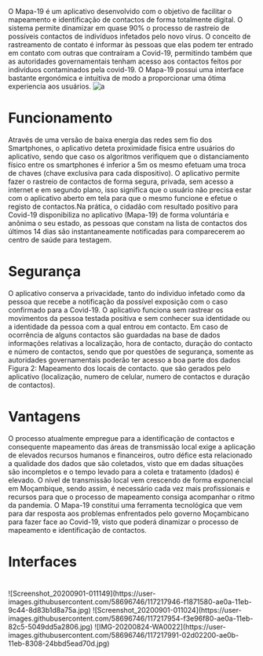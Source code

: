 
O Mapa-19 é um aplicativo desenvolvido com o objetivo de facilitar o mapeamento e identificação de contactos de forma totalmente digital. O sistema permite dinamizar em quase 90% o processo de rastreio de possíveis contactos de indivíduos infetados pelo novo vírus. O conceito de rastreamento de contato é informar às pessoas que elas podem ter entrado em contato com outras que contraíram a Covid-19, permitindo também que as autoridades governamentais tenham acesso aos contactos feitos por indivíduos contaminados pela covid-19.
O Mapa-19 possui uma interface bastante ergonómica e intuitiva de modo a proporcionar uma ótima experiencia aos usuários.
![a](https://user-images.githubusercontent.com/58696746/117218556-09ab6480-ae0c-11eb-8985-eedecf4df682.jpg)


<h1>Funcionamento</h1>
Através de uma versão de baixa energia das redes sem fio dos Smartphones, o aplicativo deteta proximidade física entre usuários do aplicativo, sendo que caso os algoritmos verifiquem que o distanciamento físico entre os smartphones é inferior a 5m os mesmo efetuam uma troca de chaves (chave exclusiva para cada dispositivo). O aplicativo permite fazer o rastreio de contactos de forma segura, privada, sem acesso a internet e em segundo plano, isso significa que o usuário não precisa estar com o aplicativo aberto em tela para que o mesmo funcione e efetue o registo de contactos.Na prática, o cidadão com resultado positivo para Covid-19 disponibiliza no aplicativo (Mapa-19) de forma voluntária e anônima o seu estado, as pessoas que constam na lista de contactos dos últimos 14 dias são instantaneamente notificadas para comparecerem ao centro de saúde para testagem.
<h1>Segurança</h1> 
O aplicativo conserva a privacidade, tanto do individuo infetado como da pessoa que recebe a notificação da possível exposição com o caso confirmado para a Covid-19. O aplicativo funciona sem rastrear os movimentos da pessoa testada positiva e sem conhecer sua identidade ou a identidade da pessoa com a qual entrou em contacto. Em caso de ocorrência de alguns contactos são guardadas na base de dados informações relativas a localização, hora de contacto, duração do contacto e número de contactos, sendo que por questões de segurança, somente as autoridades governamentais poderão ter acesso a boa parte dos dados
Figura 2: Mapeamento dos locais de contacto.
que são gerados pelo aplicativo (localização, numero de celular, numero de contactos e duração de contactos).
<h1>Vantagens</h1>
O processo atualmente empregue para a identificação de contactos e consequente mapeamento das áreas de transmissão local exige a aplicação de elevados recursos humanos e financeiros, outro défice esta relacionado a qualidade dos dados que são coletados, visto que em dadas situações são incompletos e o tempo levado para a coleta e tratamento (dados) é elevado. O nível de transmissão local vem crescendo de forma exponencial em Moçambique, sendo assim, é necessário cada vez mais profissionais e recursos para que o processo de mapeamento consiga acompanhar o ritmo da pandemia. O Mapa-19 constitui uma ferramenta tecnológica que vem para dar resposta aos problemas enfrentados pelo governo Moçambicano para fazer face ao Covid-19, visto que poderá dinamizar o processo de mapeamento e identificação de contactos.
<h1>Interfaces</h1>
<h1></h1>
![Screenshot_20200901-011149](https://user-images.githubusercontent.com/58696746/117217946-f1871580-ae0a-11eb-9c44-8d83b1d8a75a.jpg)
![Screenshot_20200901-011024](https://user-images.githubusercontent.com/58696746/117217954-f3e96f80-ae0a-11eb-82c5-5049dd5a2806.jpg)
![IMG-20200824-WA0022](https://user-images.githubusercontent.com/58696746/117217991-02d02200-ae0b-11eb-8308-24bbd5ead70d.jpg)
